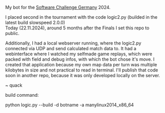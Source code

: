 My bot for the [Software Challenge Germany](https://software-challenge.de/) 2024.

I placed second in the tournament with the code logic2.py (builded in the latest build slowspeed 2.0.0) \
Today (22.11.2024), around 5 months after the Finals I set this repo to public.

Additionally, I had a local webserver running, where the logic2.py connected via UDP and send calculated match data to.
It had a webinterface where I watched my selfmade game replays, which were packed with field and debug infos, with which the bot chose it's move.
I created that application because my own map data per turn was multiple kilobytes in size and not practical to read in terminal.
I'll publish that code soon in another repo, because it was only developed locally on the server.

~ quack


build command:

python logic.py --build -d botname -a manylinux2014_x86_64
